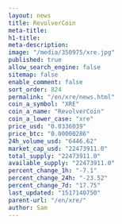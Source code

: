 ```yaml
---
layout: news
title: RevolverCoin
meta-title: 
h1-title: 
meta-description: 
image: "/media/350975/xre.jpg"
published: true
allow_search_engine: false
sitemap: false
enable_comment: false
sort_order: 824
permalink: "/en/xre/news.html"
coin_a_symbol: "XRE"
coin_a_name: "RevolverCoin"
coin_a_lower_case: "xre"
price_usd: "0.0336039"
price_btc: "0.00000286"
24h_volume_usd: "6446.62"
market_cap_usd: "22473911.0"
total_supply: "22473911.0"
available_supply: "22473911.0"
percent_change_1h: "-7.1"
percent_change_24h: "-23.52"
percent_change_7d: "17.75"
last_updated: "1517140750"
parent-url: "/en/xre/"
author: Sam
---
```


